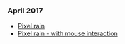 
### April 2017
- [Pixel rain](adventures/april-2017/adventure-20170429.html)
- [Pixel rain - with mouse interaction](adventures/april-2017/adventure-20170430.html)
